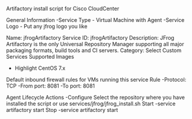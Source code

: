 Artifactory install script for Cisco CloudCenter

General Information
-Service Type - Virtual Machine with Agent
-Service Logo - Put any jfrog logo you like

Name: jfrogArtifactory
Service ID: jfrogArtifactory
Description: JFrog Artifactory is the only Universal Repository Manager supporting all major packaging formats, build tools and CI servers.
Category: Select Custom Services
Supported Images
- Highlight CentOS 7.x
 
Default inbound firewall rules for VMs running this service
Rule
-Protocol: TCP
-From port: 8081
-To port: 8081
 
Agent Lifecycle Actions
-Configure
Select the repository where you have installed the script or use services/jfrog/jfrog_install.sh
Start
-service artifactory start
Stop
-service artifactory start
